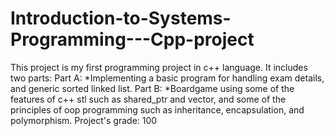 # Introduction-to-Systems-Programming---Cpp-project


This project is my first programming project in c++ language.
It includes two parts:
Part A:
    *Implementing a basic program for handling exam details, and generic sorted linked list.
Part B:
    *Boardgame using some of the features of c++ stl such as shared_ptr and vector, and
    some of the principles of oop programming such as inheritance, encapsulation, and polymorphism.
Project's grade: 100
